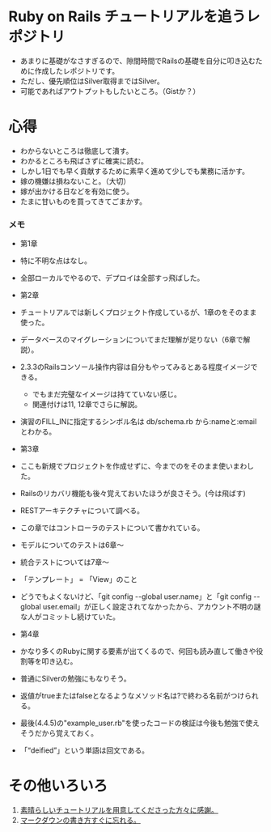 # Ruby on Rails チュートリアルを追うレポジトリ
- あまりに基礎がなさすぎるので、隙間時間でRailsの基礎を自分に叩き込むために作成したレポジトリです。
- ただし、優先順位はSilver取得まではSilver。
- 可能であればアウトプットもしたいところ。（Gistか？）

# 心得
- わからないところは徹底して潰す。
- わかるところも飛ばさずに確実に読む。
 - しかし1日でも早く貢献するために素早く進めて少しでも業務に活かす。
- 嫁の機嫌は損ねないこと。（大切）
 - 嫁が出かける日などを有効に使う。
 - たまに甘いものを買ってきてごまかす。

### メモ
- 第1章
 - 特に不明な点はなし。
 - 全部ローカルでやるので、デプロイは全部すっ飛ばした。

- 第2章
 - チュートリアルでは新しくプロジェクト作成しているが、1章のをそのまま使った。
 - データベースのマイグレーションについてまだ理解が足りない（6章で解説）。
 - 2.3.3のRailsコンソール操作内容は自分もやってみるとある程度イメージできる。
   - でもまだ完璧なイメージは持てていない感じ。
   - 関連付けは11, 12章でさらに解説。
 - 演習のFILL_INに指定するシンボル名は db/schema.rb から:nameと:emailとわかる。

- 第3章
 - ここも新規でプロジェクトを作成せずに、今までのをそのまま使いまわした。
 - Railsのリカバリ機能も後々覚えておいたほうが良さそう。(今は飛ばす)
 - RESTアーキテクチャについて調べる。
 - この章ではコントローラのテストについて書かれている。
  - モデルについてのテストは6章〜
  - 統合テストについては7章〜
 - 「テンプレート」 = 「View」のこと
 - どうでもよくないけど、「git config --global user.name」と「git config --global user.email」が正しく設定されてなかったから、アカウント不明の謎な人がコミットし続けていた。

- 第4章
 - かなり多くのRubyに関する要素が出てくるので、何回も読み直して働きや役割等を叩き込む。
  - 普通にSilverの勉強にもなりそう。
 - 返値がtrueまたはfalseとなるようなメソッド名は?で終わる名前がつけられる。
 - 最後(4.4.5)の"example_user.rb"を使ったコードの検証は今後も勉強で使えそうだから覚えておく。
 - 「“deified”」という単語は回文である。

# その他いろいろ
1. [素晴らしいチュートリアルを用意してくださった方々に感謝。](http://railstutorial.jp/)
1. [マークダウンの書き方すぐに忘れる。](http://www.markdown.jp/syntax/)
